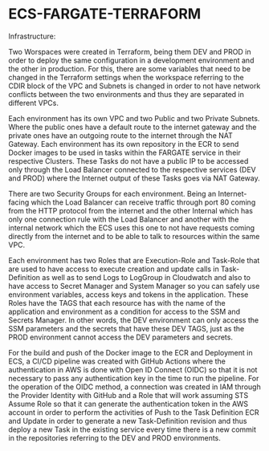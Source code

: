 # ECS-FARGATE-TERRAFORM

Infrastructure:

Two Worspaces were created in Terraform, being them DEV and PROD in order to deploy the same configuration in a development environment and the other in production. For this, there are some variables that need to be changed in the Terraform settings when the workspace referring to the CDIR block of the VPC and Subnets is changed in order to not have network conflicts between the two environments and thus they are separated in different VPCs.

Each environment has its own VPC and two Public and two Private Subnets. Where the public ones have a default route to the internet gateway and the private ones have an outgoing route to the internet through the NAT Gateway. Each environment has its own repository in the ECR to send Docker images to be used in tasks within the FARGATE service in their respective Clusters. These Tasks do not have a public IP to be accessed only through the Load Balancer connected to the respective services (DEV and PROD) where the Internet output of these Tasks goes via NAT Gateway.

There are two Security Groups for each environment. Being an Internet-facing which the Load Balancer can receive traffic through port 80 coming from the HTTP protocol from the internet and the other Internal which has only one connection rule with the Load Balancer and another with the internal network which the ECS uses this one to not have requests coming directly from the internet and to be able to talk to resources within the same VPC.

Each environment has two Roles that are Execution-Role and Task-Role that are used to have access to execute creation and update calls in Task-Definition as well as to send Logs to LogGroup in Cloudwatch and also to have access to Secret Manager and System Manager so you can safely use environment variables, access keys and tokens in the application. These Roles have the TAGS that each resource has with the name of the application and environment as a condition for access to the SSM and Secrets Manager. In other words, the DEV environment can only access the SSM parameters and the secrets that have these DEV TAGS, just as the PROD environment cannot access the DEV parameters and secrets.

For the build and push of the Docker image to the ECR and Deployment in ECS, a CI/CD pipeline was created with GitHub Actions where the authentication in AWS is done with Open ID Connect (OIDC) so that it is not necessary to pass any authentication key in the time to run the pipeline. For the operation of the OIDC method, a connection was created in IAM through the Provider Identity with GitHub and a Role that will work assuming STS Assume Role so that it can generate the authentication token in the AWS account in order to perform the activities of Push to the Task Definition ECR and Update in order to generate a new Task-Definition revision and thus deploy a new Task in the existing service every time there is a new commit in the repositories referring to the DEV and PROD environments.
